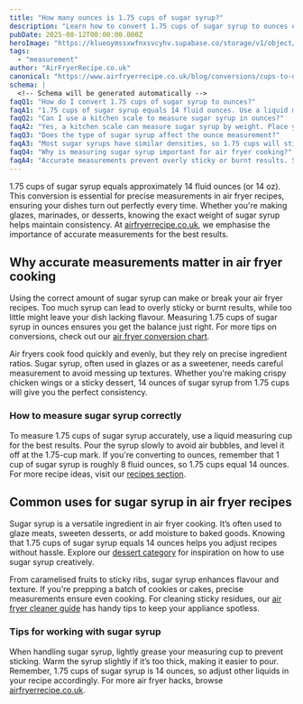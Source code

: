 ```yaml
---
title: "How many ounces is 1.75 cups of sugar syrup?"
description: "Learn how to convert 1.75 cups of sugar syrup to ounces easily. Perfect for air fryer recipes and precise measurements."
pubDate: 2025-08-12T00:00:00.000Z
heroImage: "https://klueoymssxwfnxsvcyhv.supabase.co/storage/v1/object/public/Shmucket/how-many-ounces-is-1-75-cups-of-sugar-syrup.webp"
tags:
  - "measurement"
author: "AirFryerRecipe.co.uk"
canonical: "https://www.airfryerrecipe.co.uk/blog/conversions/cups-to-ounces/how-many-ounces-is-1-75-cups-of-sugar-syrup"
schema: |
  <!-- Schema will be generated automatically -->
faqQ1: "How do I convert 1.75 cups of sugar syrup to ounces?"
faqA1: "1.75 cups of sugar syrup equals 14 fluid ounces. Use a liquid measuring cup for accuracy, and pour slowly to avoid air bubbles. This conversion is handy for air fryer recipes requiring precise measurements."
faqQ2: "Can I use a kitchen scale to measure sugar syrup in ounces?"
faqA2: "Yes, a kitchen scale can measure sugar syrup by weight. Place your container on the scale, tare it, then pour the syrup until it reaches 14 ounces for 1.75 cups. This method ensures precision in recipes."
faqQ3: "Does the type of sugar syrup affect the ounce measurement?"
faqA3: "Most sugar syrups have similar densities, so 1.75 cups will still be around 14 ounces. However, thicker syrups like molasses may vary slightly. Always check specific product labels for exact weights."
faqQ4: "Why is measuring sugar syrup important for air fryer cooking?"
faqA4: "Accurate measurements prevent overly sticky or burnt results. Since air fryers cook quickly, the right amount of sugar syrup ensures balanced flavours and textures. Too much or too little can ruin your dish."
---
```

<p>1.75 cups of sugar syrup equals approximately 14 fluid ounces (or 14 oz). This conversion is essential for precise measurements in air fryer recipes, ensuring your dishes turn out perfectly every time. Whether you're making glazes, marinades, or desserts, knowing the exact weight of sugar syrup helps maintain consistency. At <a href=https://www.airfryerrecipe.co.uk>airfryerrecipe.co.uk</a>, we emphasise the importance of accurate measurements for the best results.</p>  

<h2>Why accurate measurements matter in air fryer cooking</h2>  
<p>Using the correct amount of sugar syrup can make or break your air fryer recipes. Too much syrup can lead to overly sticky or burnt results, while too little might leave your dish lacking flavour. Measuring 1.75 cups of sugar syrup in ounces ensures you get the balance just right. For more tips on conversions, check out our <a href=https://www.airfryerrecipe.co.uk/air-fryer-conversion-chart>air fryer conversion chart</a>.</p>  

<p>Air fryers cook food quickly and evenly, but they rely on precise ingredient ratios. Sugar syrup, often used in glazes or as a sweetener, needs careful measurement to avoid messing up textures. Whether you're making crispy chicken wings or a sticky dessert, 14 ounces of sugar syrup from 1.75 cups will give you the perfect consistency.</p>  

<h3>How to measure sugar syrup correctly</h3>  
<p>To measure 1.75 cups of sugar syrup accurately, use a liquid measuring cup for the best results. Pour the syrup slowly to avoid air bubbles, and level it off at the 1.75-cup mark. If you're converting to ounces, remember that 1 cup of sugar syrup is roughly 8 fluid ounces, so 1.75 cups equal 14 ounces. For more recipe ideas, visit our <a href=https://www.airfryerrecipe.co.uk/recipes>recipes section</a>.</p>  

<h2>Common uses for sugar syrup in air fryer recipes</h2>  
<p>Sugar syrup is a versatile ingredient in air fryer cooking. It’s often used to glaze meats, sweeten desserts, or add moisture to baked goods. Knowing that 1.75 cups of sugar syrup equals 14 ounces helps you adjust recipes without hassle. Explore our <a href=https://www.airfryerrecipe.co.uk/recipe-category/dessert>dessert category</a> for inspiration on how to use sugar syrup creatively.</p>  

<p>From caramelised fruits to sticky ribs, sugar syrup enhances flavour and texture. If you're prepping a batch of cookies or cakes, precise measurements ensure even cooking. For cleaning sticky residues, our <a href=https://www.airfryerrecipe.co.uk/air-fryer-cleaner>air fryer cleaner guide</a> has handy tips to keep your appliance spotless.</p>  

<h3>Tips for working with sugar syrup</h3>  
<p>When handling sugar syrup, lightly grease your measuring cup to prevent sticking. Warm the syrup slightly if it’s too thick, making it easier to pour. Remember, 1.75 cups of sugar syrup is 14 ounces, so adjust other liquids in your recipe accordingly. For more air fryer hacks, browse <a href=https://www.airfryerrecipe.co.uk>airfryerrecipe.co.uk</a>.</p>
